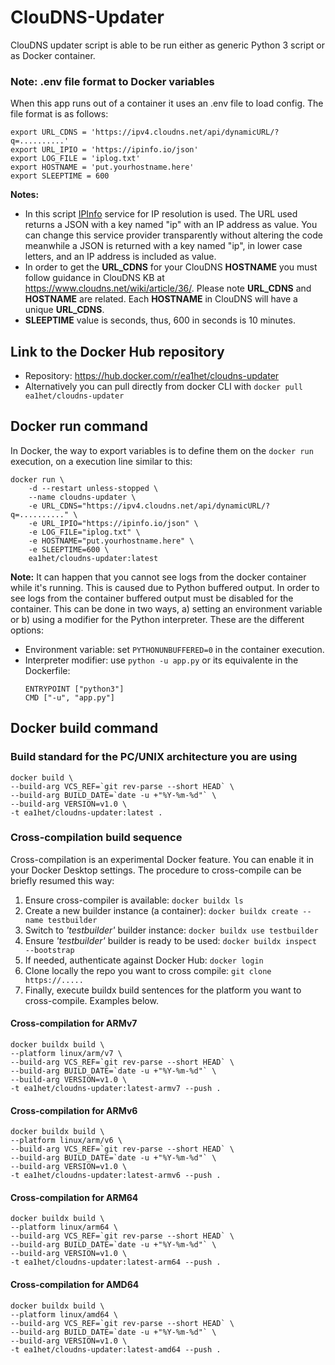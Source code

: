 # ClouDNS-Updater
ClouDNS updater script is able to be run either as generic Python 3 script or as Docker container. 

### Note: .env file format to Docker variables
When this app runs out of a container it uses an .env file to load config. The file format is as follows:

```
export URL_CDNS = 'https://ipv4.cloudns.net/api/dynamicURL/?q=..........'
export URL_IPIO = 'https://ipinfo.io/json'
export LOG_FILE = 'iplog.txt'
export HOSTNAME = 'put.yourhostname.here'
export SLEEPTIME = 600
```
____Notes:____ 
- In this script [IPInfo](https://ipinfo.io) service for IP resolution is used. The URL used returns a JSON with a key named "ip" with an IP address as value. You can change this service provider transparently without altering the code meanwhile a JSON is returned with a key named "ip", in lower case letters, and an IP address is included as value. 
- In order to get the __URL_CDNS__ for your ClouDNS __HOSTNAME__ you must follow guidance in ClouDNS KB at https://www.cloudns.net/wiki/article/36/. Please note __URL_CDNS__ and __HOSTNAME__ are related. Each __HOSTNAME__ in ClouDNS will have a unique __URL_CDNS__. 
- __SLEEPTIME__ value is seconds, thus, 600 in seconds is 10 minutes. 

## Link to the Docker Hub repository
- Repository: https://hub.docker.com/r/ea1het/cloudns-updater
- Alternatively you can pull directly from docker CLI with ```docker pull ea1het/cloudns-updater ``` 

## Docker run command
In Docker, the way to export variables is to define them on the ```docker run``` execution, on a execution line similar to this:

```
docker run \
    -d --restart unless-stopped \
    --name cloudns-updater \
    -e URL_CDNS="https://ipv4.cloudns.net/api/dynamicURL/?q=.........." \
    -e URL_IPIO="https://ipinfo.io/json" \
    -e LOG_FILE="iplog.txt" \
    -e HOSTNAME="put.yourhostname.here" \
    -e SLEEPTIME=600 \
    ea1het/cloudns-updater:latest 
```
__Note:__ It can happen that you cannot see logs from the docker container while it's running. This is caused due to Python buffered output. In order to see logs from the container buffered output must be disabled for the container. This can be done in two ways, a) setting an environment variable or b) using a modifier for the Python interpreter. These are the different options:
  - Environment variable: set ```PYTHONUNBUFFERED=0``` in the container execution. 
  - Interpreter modifier: use ```python -u app.py``` or its equivalente in the Dockerfile:
    ```
    ENTRYPOINT ["python3"]
    CMD ["-u", "app.py"]
    ``` 

## Docker build command
### Build standard for the PC/UNIX architecture you are using
``` 
docker build \
--build-arg VCS_REF=`git rev-parse --short HEAD` \
--build-arg BUILD_DATE=`date -u +"%Y-%m-%d"` \
--build-arg VERSION=v1.0 \
-t ea1het/cloudns-updater:latest .
``` 
### Cross-compilation build sequence
Cross-compilation is an experimental Docker feature. You can enable it in your Docker Desktop settings. The procedure to cross-compile can be briefly resumed this way:

  1. Ensure cross-compiler is available: ```docker buildx ls```
  2. Create a new builder instance (a container): ```docker buildx create --name testbuilder```
  3. Switch to _'testbuilder'_ builder instance: ```docker buildx use testbuilder```
  4. Ensure _'testbuilder'_ builder is ready to be used: ```docker buildx inspect --bootstrap``` 
  5. If needed, authenticate against Docker Hub: ```docker login```
  6. Clone locally the repo you want to cross compile: ```git clone https://.....```
  7. Finally, execute buildx build sentences for the platform you want to cross-compile. Examples below. 

#### Cross-compilation for ARMv7
``` 
docker buildx build \
--platform linux/arm/v7 \
--build-arg VCS_REF=`git rev-parse --short HEAD` \
--build-arg BUILD_DATE=`date -u +"%Y-%m-%d"` \
--build-arg VERSION=v1.0 \
-t ea1het/cloudns-updater:latest-armv7 --push .
``` 
#### Cross-compilation for ARMv6
``` 
docker buildx build \
--platform linux/arm/v6 \
--build-arg VCS_REF=`git rev-parse --short HEAD` \
--build-arg BUILD_DATE=`date -u +"%Y-%m-%d"` \
--build-arg VERSION=v1.0 \
-t ea1het/cloudns-updater:latest-armv6 --push .
``` 
#### Cross-compilation for ARM64
``` 
docker buildx build \
--platform linux/arm64 \
--build-arg VCS_REF=`git rev-parse --short HEAD` \
--build-arg BUILD_DATE=`date -u +"%Y-%m-%d"` \
--build-arg VERSION=v1.0 \
-t ea1het/cloudns-updater:latest-arm64 --push .
``` 
#### Cross-compilation for AMD64
``` 
docker buildx build \
--platform linux/amd64 \
--build-arg VCS_REF=`git rev-parse --short HEAD` \
--build-arg BUILD_DATE=`date -u +"%Y-%m-%d"` \
--build-arg VERSION=v1.0 \
-t ea1het/cloudns-updater:latest-amd64 --push .
